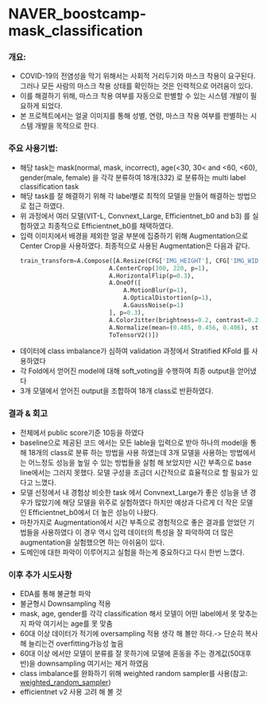# NAVER_boostcamp-mask_classification

### 개요:
- COVID-19의 전염성을 막기 위해서는 사회적 거리두기와 마스크 착용이 요구된다. 그러나 모든 사람의 마스크 착용 상태를 확인하는 것은 인력적으로 어려움이 있다.
- 이를 해결하기 위해, 마스크 착용 여부를 자동으로 판별할 수 있는 시스템 개발이 필요하게 되었다.
- 본 프로젝트에서는 얼굴 이미지를 통해 성별, 연령, 마스크 착용 여부를 판별하는 시스템 개발을 목적으로 한다.

### 주요 사용기법:
- 해당 task는 mask(normal, mask, incorrect), age(<30, 30< and <60, <60), gender(male, female) 을 각각 분류하여 18개(3*3*2) 로 분류하는 multi label classification task
- 해당 task를 잘 해결하기 위해 각 label별로 최적의 모델을 만들어 해결하는 방법으로 접근 하였다.
- 위 과정에서 여러 모델(VIT-L, Convnext_Large, Efficientnet_b0 and b3) 를 실험하였고 최종적으로 Efficientnet_b0를 채택하였다.
- 입력 이미지에서 배경을 제외한 얼굴 부분에 집중하기 위해 Augmentation으로 Center Crop을 사용하였다. 최종적으로 사용된 Augmentation은 다음과 같다.
  ```python
  train_transform=A.Compose([A.Resize(CFG['IMG_HEIGHT'], CFG['IMG_WIDTH']),
                           A.CenterCrop(300, 220, p=1),
                           A.HorizontalFlip(p=0.3),
                           A.OneOf([
                               A.MotionBlur(p=1),
                               A.OpticalDistortion(p=1),
                               A.GaussNoise(p=1)
                           ], p=0.3),
                           A.ColorJitter(brightness=0.2, contrast=0.2, saturation=0.2, hue=0.2, always_apply=False, p=0.3),
                           A.Normalize(mean=(0.485, 0.456, 0.406), std=(0.229, 0.224, 0.225), max_pixel_value=255.0, always_apply=False, p=1.0),
                           ToTensorV2()])


- 데이터에 class imbalance가 심하여 validation 과정에서 Stratified KFold 를 사용하였다
- 각 Fold에서 얻어진 model에 대해 soft_voting을 수행하여 최종 output을 얻어냈다
- 3개 모델에서 얻어진 output을 조합하여 18개 class로 반환하였다.

### 결과 & 회고
- 전체에서 public score기준 10등을 하였다
- baseline으로 제공된 코드 에서는 모든 lable을 입력으로 받아 하나의 model을 통해 18개의 class로 분류 하는 방법을 사용 하였는데 3개 모델을 사용하는 방법에서는 어느정도 성능을 높일 수 있는 방법들을 실험 해 보았지만 시간 부족으로 base line에서는 그러지 못했다. 모델 구성을 조금더 시간적으로 효율적으로 할 필요가 있다고 느꼈다.
- 모델 선정에서 내 경험상 비슷한 task 에서 Convnext_Large가 좋은 성능을 낸 경우가 많았기에 해당 모델을 위주로 실험하였다 하지만 예상과 다르게 더 작은 모델인 Efficientnet_b0에서 더 높은 성능이 나왔다.
-  마찬가지로 Augmentation에서 시간 부족으로 경험적으로 좋은 결과를 얻었던 기법들을 사용하였다 이 경우 역시 입력 데이터의 특성을 잘 파악하여 더 많은 augmentation을 실험했으면 하는 아쉬움이 있다.
-  도메인에 대한 파악이 이루어지고 실험을 하는게 중요하다고 다시 한번 느꼈다.

### 이후 추가 시도사항
- EDA를 통해 불균형 파악
- 불균형시 Downsampling 적용
- mask, age, gender를 각각 classification 해서 모델이 어떤 label에서 못 맞추는지 파악 여기서는 age를 못 맞춤
- 60대 이상 데이터가 적기에 oversampling 적용 생각 해 볼만 하다.-> 단순히 복사 해 늘리는건 overfitting가능성 높음
- 60대 이상 에서만 모델이 분류를 잘 못하기에 모델에 혼동을 주는 경계값(50대후반)을 downsampling 여기서는 제거 하였음
- class imbalance를 완화하기 위해 weighted random sampler를 사용(참고: [weighted_random_sampler](https://yeong-jin-data-blog.tistory.com/entry/%ED%8C%8C%EC%9D%B4%ED%86%A0%EC%B9%98-%EC%8A%A4%ED%84%B0%EB%94%94-%ED%81%B4%EB%9E%98%EC%8A%A4-%EB%B6%88%EA%B7%A0%ED%98%95-%EB%8B%A4%EB%A3%A8%EA%B8%B0-%EA%B0%80%EC%A4%91-%EB%AC%B4%EC%9E%91%EC%9C%84-%EC%83%98%ED%94%8C%EB%A7%81-%EA%B0%80%EC%A4%91-%EC%86%90%EC%8B%A4-%ED%95%A8%EC%88%98))
- efficientnet v2 사용 고려 해 볼 것
